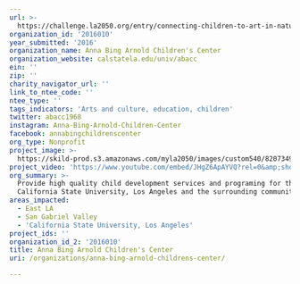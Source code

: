 ```yaml
---
url: >-
  https://challenge.la2050.org/entry/connecting-children-to-art-in-nature-provide-a-meaningful-holistic-link-between-art-and-nature
organization_id: '2016010'
year_submitted: '2016'
organization_name: Anna Bing Arnold Children's Center
organization_website: calstatela.edu/univ/abacc
ein: ''
zip: ''
charity_navigator_url: ''
link_to_ntee_code: ''
ntee_type: ''
tags_indicators: 'Arts and culture, education, children'
twitter: abacc1968
instagram: Anna-Bing-Arnold-Children-Center
facebook: annabingchildrenscenter
org_type: Nonprofit
project_image: >-
  https://skild-prod.s3.amazonaws.com/myla2050/images/custom540/8207349525741-team91.jpg
project_video: 'https://www.youtube.com/embed/JHgZ6ApAYVQ?rel=0&amp;showinfo=0'
org_summary: >-
  Provide high quality child development services and programing for the
  California State University, Los Angeles and the surrounding community.
areas_impacted:
  - East LA
  - San Gabriel Valley
  - 'California State University, Los Angeles'
project_ids: ''
organization_id_2: '2016010'
title: Anna Bing Arnold Children's Center
uri: /organizations/anna-bing-arnold-childrens-center/

---
```

